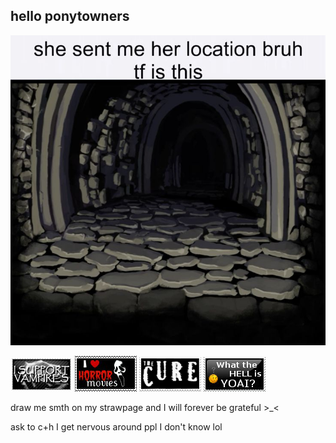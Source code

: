 ## hello ponytowners
<img src="e1b33e5ff885fc2a1ff4e0087e214969.jpg">

<img src="tumblr_d2088436b706f4b59818b44388d6dafa_86fc54d5_100.png"> <img src="tumblr_67a6081f8f01d95b6303021d4ddf59ce_527d75d8_100.png"> <img src="tumblr_bf3ba5a44cf069dc777150c1cd7f6132_7d099616_100.png"> <img src="tumblr_9245a15dad34f3b6bd5179908407ec73_ccf91077_100.jpg"> 

draw me smth on my strawpage and I will forever be grateful >_<

ask to c+h I get nervous around ppl I don't know lol
